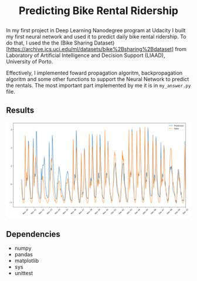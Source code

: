 # <p align="center"> Predicting Bike Rental Ridership

In my first project in Deep Learning Nanodegree program at Udacity I built my 
first neural network and used it to predict daily bike rental ridership. To do that,
I used the the (Bike Sharing Dataset)[https://archive.ics.uci.edu/ml/datasets/bike%2Bsharing%2Bdataset] 
from Laboratory of Artificial Intelligence and Decision Support (LIAAD), 
University of Porto.

Effectively, I implemented foward propagation algoritm, backpropagation algoritm 
and some other functions to support the Neural Network to predict the rentals. 
The most important part implemented by me it is in `my_answer.py` file.

## Results

<img src="assets/results.png" alt="drawing" width="800"/>
<!--![Result in Test Set](assets/results.png =550x300)-->

## Dependencies

- numpy
- pandas
- matplotlib
- sys
- unittest


